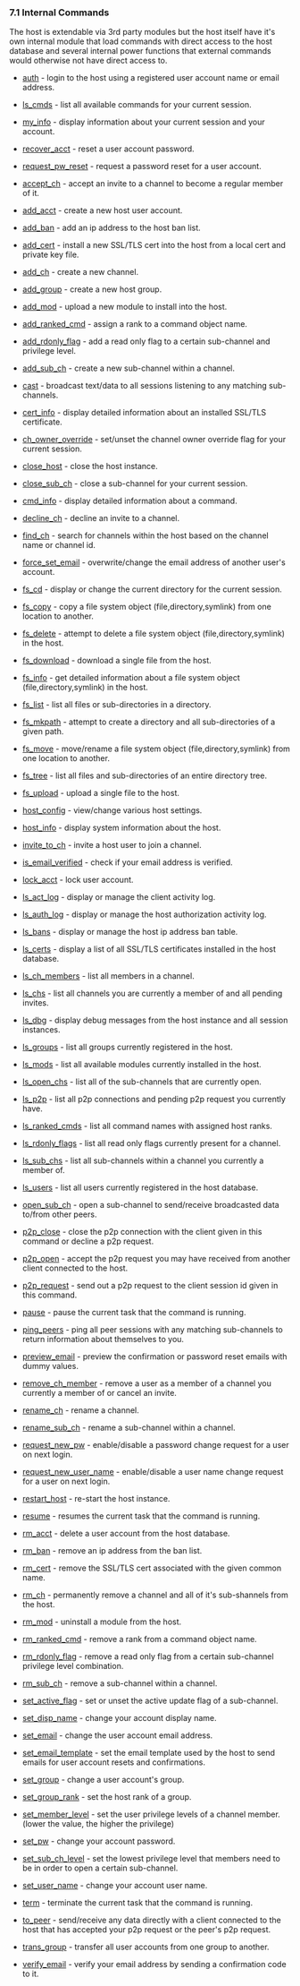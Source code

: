 ### 7.1 Internal Commands ###

The host is extendable via 3rd party modules but the host itself have it's own internal module that load commands with direct access to the host database and several internal power functions that external commands would otherwise not have direct access to. 

* [auth](intern_commands/auth.md) - login to the host using a registered user account name or email address.

* [ls_cmds](intern_commands/ls_cmds.md) - list all available commands for your current session.

* [my_info](intern_commands/my_info.md) - display information about your current session and your account.

* [recover_acct](intern_commands/recover_acct.md) - reset a user account password.

* [request_pw_reset](intern_commands/request_pw_reset.md) - request a password reset for a user account.

* [accept_ch](intern_commands/accept_ch.md) - accept an invite to a channel to become a regular member of it.

* [add_acct](intern_commands/add_acct.md) - create a new host user account.

* [add_ban](intern_commands/add_ban.md) - add an ip address to the host ban list.

* [add_cert](intern_commands/add_cert.md) - install a new SSL/TLS cert into the host from a local cert and private key file.

* [add_ch](intern_commands/add_ch.md) - create a new channel.

* [add_group](intern_commands/add_group.md) - create a new host group.

* [add_mod](intern_commands/add_mod.md) - upload a new module to install into the host.

* [add_ranked_cmd](intern_commands/add_ranked_cmd.md) - assign a rank to a command object name.

* [add_rdonly_flag](intern_commands/add_rdonly_flag.md) - add a read only flag to a certain sub-channel and privilege level.

* [add_sub_ch](intern_commands/add_sub_ch.md) - create a new sub-channel within a channel.

* [cast](intern_commands/cast.md) - broadcast text/data to all sessions listening to any matching sub-channels.

* [cert_info](intern_commands/cert_info.md) - display detailed information about an installed SSL/TLS certificate.

* [ch_owner_override](intern_commands/ch_owner_override.md) - set/unset the channel owner override flag for your current session.

* [close_host](intern_commands/close_host.md) - close the host instance.

* [close_sub_ch](intern_commands/close_sub_ch.md) - close a sub-channel for your current session.

* [cmd_info](intern_commands/cmd_info.md) - display detailed information about a command.

* [decline_ch](intern_commands/decline_ch.md) - decline an invite to a channel.

* [find_ch](intern_commands/find_ch.md) - search for channels within the host based on the channel name or channel id.

* [force_set_email](intern_commands/force_set_email.md) - overwrite/change the email address of another user's account.

* [fs_cd](intern_commands/fs_cd.md) - display or change the current directory for the current session.

* [fs_copy](intern_commands/fs_copy.md) - copy a file system object (file,directory,symlink) from one location to another.

* [fs_delete](intern_commands/fs_delete.md) - attempt to delete a file system object (file,directory,symlink) in the host.

* [fs_download](intern_commands/fs_download.md) - download a single file from the host.

* [fs_info](intern_commands/fs_info.md) - get detailed information about a file system object (file,directory,symlink) in the host.

* [fs_list](intern_commands/fs_list.md) - list all files or sub-directories in a directory.

* [fs_mkpath](intern_commands/fs_mkpath.md) - attempt to create a directory and all sub-directories of a given path.

* [fs_move](intern_commands/fs_move.md) - move/rename a file system object (file,directory,symlink) from one location to another.

* [fs_tree](intern_commands/fs_tree.md) - list all files and sub-directories of an entire directory tree.

* [fs_upload](intern_commands/fs_upload.md) - upload a single file to the host.

* [host_config](intern_commands/host_config.md) - view/change various host settings.

* [host_info](intern_commands/host_info.md) - display system information about the host.

* [invite_to_ch](intern_commands/invite_to_ch.md) - invite a host user to join a channel.

* [is_email_verified](intern_commands/is_email_verified.md) - check if your email address is verified.

* [lock_acct](intern_commands/lock_acct.md) - lock user account.

* [ls_act_log](intern_commands/ls_act_log.md) - display or manage the client activity log.

* [ls_auth_log](intern_commands/ls_auth_log.md) - display or manage the host authorization activity log.

* [ls_bans](intern_commands/ls_bans.md) - display or manage the host ip address ban table.

* [ls_certs](intern_commands/ls_certs.md) - display a list of all SSL/TLS certificates installed in the host database.

* [ls_ch_members](intern_commands/ls_ch_members.md) - list all members in a channel.

* [ls_chs](intern_commands/ls_chs.md) - list all channels you are currently a member of and all pending invites.

* [ls_dbg](intern_commands/ls_dbg.md) - display debug messages from the host instance and all session instances.

* [ls_groups](intern_commands/ls_groups.md) - list all groups currently registered in the host.

* [ls_mods](intern_commands/ls_mods.md) - list all available modules currently installed in the host.

* [ls_open_chs](intern_commands/ls_open_chs.md) - list all of the sub-channels that are currently open.

* [ls_p2p](intern_commands/ls_p2p.md) - list all p2p connections and pending p2p request you currently have.

* [ls_ranked_cmds](intern_commands/ls_ranked_cmds.md) - list all command names with assigned host ranks.

* [ls_rdonly_flags](intern_commands/ls_rdonly_flags.md) - list all read only flags currently present for a channel.

* [ls_sub_chs](intern_commands/ls_sub_chs.md) - list all sub-channels within a channel you currently a member of.

* [ls_users](intern_commands/ls_users.md) - list all users currently registered in the host database.

* [open_sub_ch](intern_commands/open_sub_ch.md) - open a sub-channel to send/receive broadcasted data to/from other peers.

* [p2p_close](intern_commands/p2p_close.md) - close the p2p connection with the client given in this command or decline a p2p request.

* [p2p_open](intern_commands/p2p_open.md) - accept the p2p request you may have received from another client connected to the host.

* [p2p_request](intern_commands/p2p_request.md) - send out a p2p request to the client session id given in this command.

* [pause](intern_commands/pause.md) - pause the current task that the command is running.

* [ping_peers](intern_commands/ping_peers.md) - ping all peer sessions with any matching sub-channels to return information about themselves to you.

* [preview_email](intern_commands/preview_email.md) - preview the confirmation or password reset emails with dummy values.

* [remove_ch_member](intern_commands/remove_ch_member.md) - remove a user as a member of a channel you currently a member of or cancel an invite.

* [rename_ch](intern_commands/rename_ch.md) - rename a channel.

* [rename_sub_ch](intern_commands/rename_sub_ch.md) - rename a sub-channel within a channel.

* [request_new_pw](intern_commands/request_new_pw.md) - enable/disable a password change request for a user on next login.

* [request_new_user_name](intern_commands/request_new_user_name.md) - enable/disable a user name change request for a user on next login.

* [restart_host](intern_commands/restart_host.md) - re-start the host instance.

* [resume](intern_commands/resume.md) - resumes the current task that the command is running.

* [rm_acct](intern_commands/rm_acct.md) - delete a user account from the host database.

* [rm_ban](intern_commands/rm_ban.md) - remove an ip address from the ban list.

* [rm_cert](intern_commands/rm_cert.md) - remove the SSL/TLS cert associated with the given common name.

* [rm_ch](intern_commands/rm_ch.md) - permanently remove a channel and all of it's sub-shannels from the host.

* [rm_mod](intern_commands/rm_mod.md) - uninstall a module from the host.

* [rm_ranked_cmd](intern_commands/rm_ranked_cmd.md) - remove a rank from a command object name.

* [rm_rdonly_flag](intern_commands/rm_rdonly_flag.md) - remove a read only flag from a certain sub-channel privilege level combination.

* [rm_sub_ch](intern_commands/rm_sub_ch.md) - remove a sub-channel within a channel.

* [set_active_flag](intern_commands/set_active_flag.md) - set or unset the active update flag of a sub-channel.

* [set_disp_name](intern_commands/set_disp_name.md) - change your account display name.

* [set_email](intern_commands/set_email.md) - change the user account email address.

* [set_email_template](intern_commands/set_email_template.md) - set the email template used by the host to send emails for user account resets and confirmations.

* [set_group](intern_commands/set_group.md) - change a user account's group.

* [set_group_rank](intern_commands/set_group_rank.md) - set the host rank of a group.

* [set_member_level](intern_commands/set_member_level.md) - set the user privilege levels of a channel member. (lower the value, the higher the privilege)

* [set_pw](intern_commands/set_pw.md) - change your account password.

* [set_sub_ch_level](intern_commands/set_sub_ch_level.md) - set the lowest privilege level that members need to be in order to open a certain sub-channel.

* [set_user_name](intern_commands/set_user_name.md) - change your account user name.

* [term](intern_commands/term.md) - terminate the current task that the command is running.

* [to_peer](intern_commands/to_peer.md) - send/receive any data directly with a client connected to the host that has accepted your p2p request or the peer's p2p request.

* [trans_group](intern_commands/trans_group.md) - transfer all user accounts from one group to another.

* [verify_email](intern_commands/verify_email.md) - verify your email address by sending a confirmation code to it.

